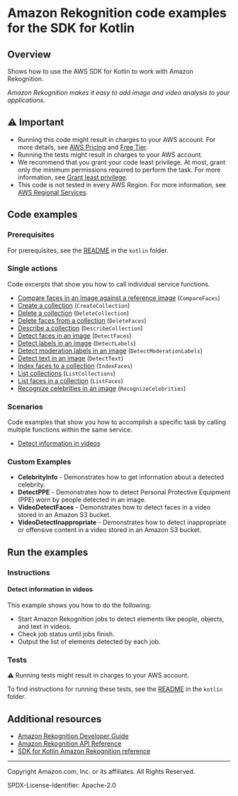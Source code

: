 # Amazon Rekognition code examples for the SDK for Kotlin

## Overview

Shows how to use the AWS SDK for Kotlin to work with Amazon Rekognition.

<!--custom.overview.start-->
<!--custom.overview.end-->

_Amazon Rekognition makes it easy to add image and video analysis to your applications._

## ⚠ Important

* Running this code might result in charges to your AWS account. For more details, see [AWS Pricing](https://aws.amazon.com/pricing/?aws-products-pricing.sort-by=item.additionalFields.productNameLowercase&aws-products-pricing.sort-order=asc&awsf.Free%20Tier%20Type=*all&awsf.tech-category=*all) and [Free Tier](https://aws.amazon.com/free/?all-free-tier.sort-by=item.additionalFields.SortRank&all-free-tier.sort-order=asc&awsf.Free%20Tier%20Types=*all&awsf.Free%20Tier%20Categories=*all).
* Running the tests might result in charges to your AWS account.
* We recommend that you grant your code least privilege. At most, grant only the minimum permissions required to perform the task. For more information, see [Grant least privilege](https://docs.aws.amazon.com/IAM/latest/UserGuide/best-practices.html#grant-least-privilege).
* This code is not tested in every AWS Region. For more information, see [AWS Regional Services](https://aws.amazon.com/about-aws/global-infrastructure/regional-product-services).

<!--custom.important.start-->
<!--custom.important.end-->

## Code examples

### Prerequisites

For prerequisites, see the [README](../../README.md#Prerequisites) in the `kotlin` folder.


<!--custom.prerequisites.start-->
<!--custom.prerequisites.end-->

### Single actions

Code excerpts that show you how to call individual service functions.

- [Compare faces in an image against a reference image](src/main/kotlin/com/kotlin/rekognition/CompareFaces.kt#L48) (`CompareFaces`)
- [Create a collection](src/main/kotlin/com/kotlin/rekognition/CreateCollection.kt#L44) (`CreateCollection`)
- [Delete a collection](src/main/kotlin/com/kotlin/rekognition/DeleteCollection.kt#L44) (`DeleteCollection`)
- [Delete faces from a collection](src/main/kotlin/com/kotlin/rekognition/DeleteFacesFromCollection.kt#L43) (`DeleteFaces`)
- [Describe a collection](src/main/kotlin/com/kotlin/rekognition/DescribeCollection.kt#L44) (`DescribeCollection`)
- [Detect faces in an image](src/main/kotlin/com/kotlin/rekognition/DetectFaces.kt#L46) (`DetectFaces`)
- [Detect labels in an image](src/main/kotlin/com/kotlin/rekognition/DetectLabels.kt#L45) (`DetectLabels`)
- [Detect moderation labels in an image](src/main/kotlin/com/kotlin/rekognition/DetectModerationLabels.kt#L44) (`DetectModerationLabels`)
- [Detect text in an image](src/main/kotlin/com/kotlin/rekognition/DetectText.kt#L45) (`DetectText`)
- [Index faces to a collection](src/main/kotlin/com/kotlin/rekognition/AddFacesToCollection.kt#L48) (`IndexFaces`)
- [List collections](src/main/kotlin/com/kotlin/rekognition/ListCollections.kt#L27) (`ListCollections`)
- [List faces in a collection](src/main/kotlin/com/kotlin/rekognition/ListFacesInCollection.kt#L42) (`ListFaces`)
- [Recognize celebrities in an image](src/main/kotlin/com/kotlin/rekognition/RecognizeCelebrities.kt#L45) (`RecognizeCelebrities`)

### Scenarios

Code examples that show you how to accomplish a specific task by calling multiple
functions within the same service.

- [Detect information in videos](src/main/kotlin/com/kotlin/rekognition/VideoDetectFaces.kt)


<!--custom.examples.start-->

### Custom Examples

- **CelebrityInfo** - Demonstrates how to get information about a detected celebrity.
- **DetectPPE** - Demonstrates how to detect Personal Protective Equipment (PPE) worn by people detected in an image.
- **VideoDetectFaces** - Demonstrates how to detect faces in a video stored in an Amazon S3 bucket.
- **VideoDetectInappropriate** - Demonstrates how to detect inappropriate or offensive content in a video stored in an Amazon S3 bucket.
<!--custom.examples.end-->

## Run the examples

### Instructions


<!--custom.instructions.start-->
<!--custom.instructions.end-->



#### Detect information in videos

This example shows you how to do the following:

- Start Amazon Rekognition jobs to detect elements like people, objects, and text in videos.
- Check job status until jobs finish.
- Output the list of elements detected by each job.

<!--custom.scenario_prereqs.rekognition_VideoDetection.start-->
<!--custom.scenario_prereqs.rekognition_VideoDetection.end-->


<!--custom.scenarios.rekognition_VideoDetection.start-->
<!--custom.scenarios.rekognition_VideoDetection.end-->

### Tests

⚠ Running tests might result in charges to your AWS account.


To find instructions for running these tests, see the [README](../../README.md#Tests)
in the `kotlin` folder.



<!--custom.tests.start-->
<!--custom.tests.end-->

## Additional resources

- [Amazon Rekognition Developer Guide](https://docs.aws.amazon.com/rekognition/latest/dg/what-is.html)
- [Amazon Rekognition API Reference](https://docs.aws.amazon.com/rekognition/latest/APIReference/Welcome.html)
- [SDK for Kotlin Amazon Rekognition reference](https://sdk.amazonaws.com/kotlin/api/latest/rekognition/index.html)

<!--custom.resources.start-->
<!--custom.resources.end-->

---

Copyright Amazon.com, Inc. or its affiliates. All Rights Reserved.

SPDX-License-Identifier: Apache-2.0